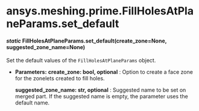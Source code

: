 <a id="ansys-meshing-prime-fillholesatplaneparams-set-default"></a>

# ansys.meshing.prime.FillHolesAtPlaneParams.set_default

<a id="ansys.meshing.prime.FillHolesAtPlaneParams.set_default"></a>

#### *static* FillHolesAtPlaneParams.set_default(create_zone=None, suggested_zone_name=None)

Set the default values of the `FillHolesAtPlaneParams` object.

* **Parameters:**
  **create_zone: bool, optional**
  : Option to create a face zone for the zonelets created to fill holes.

  **suggested_zone_name: str, optional**
  : Suggested name to be set on merged part. If the suggested name is empty, the parameter uses the default name.

<!-- !! processed by numpydoc !! -->
